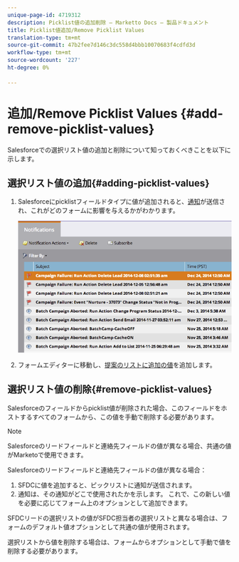 ```yaml
---
unique-page-id: 4719312
description: Picklist値の追加削除 — Marketto Docs — 製品ドキュメント
title: Picklist値追加/Remove Picklist Values
translation-type: tm+mt
source-git-commit: 47b2fee7d146c3dc558d4bbb10070683f4cdfd3d
workflow-type: tm+mt
source-wordcount: '227'
ht-degree: 0%

---
```



# 追加/Remove Picklist Values {#add-remove-picklist-values}

Salesforceでの選択リスト値の追加と削除について知っておくべきことを以下に示します。

## 選択リスト値の追加{#adding-picklist-values}

1. Salesforceにpicklistフィールドタイプに値が追加されると、[通知](../../../product-docs/core-marketo-concepts/miscellaneous/understanding-notifications.md)が送信され、これがどのフォームに影響を与えるかがわかります。

   ![](assets/image2015-1-21-14-3a4-3a7.png)

1. フォームエディターに移動し、[提案のリストに追加の値](../../../product-docs/demand-generation/forms/form-actions/add-a-country-picklist-to-your-form.md)を追加します。

## 選択リスト値の削除{#remove-picklist-values}

Salesforceのフィールドからpicklist値が削除された場合、このフィールドをホストするすべてのフォームから、この値を手動で削除する必要があります。

>[!NOTE]
>
>Salesforceのリードフィールドと連絡先フィールドの値が異なる場合、共通の値がMarketoで使用できます。

Salesforceのリードフィールドと連絡先フィールドの値が異なる場合：

1. SFDCに値を追加すると、ピックリストに通知が送信されます。
1. 通知は、その通知がどこで使用されたかを示します。 これで、この新しい値を必要に応じてフォーム上のオプションとして追加できます。

SFDCリードの選択リストの値がSFDC担当者の選択リストと異なる場合は、フォームのデフォルト値オプションとして共通の値が使用されます。

選択リストから値を削除する場合は、フォームからオプションとして手動で値を削除する必要があります。
